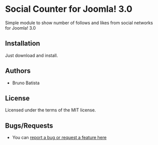 Social Counter for Joomla! 3.0
==============================

Simple module to show number of follows and likes from social networks for Joomla! 3.0

## Installation

Just download and install.

## Authors

* Bruno Batista

## License

Licensed under the terms of the MIT license.

## Bugs/Requests

* You can [report a bug or request a feature here](http://github.com/joomlapro/mod_social_counter/issues)